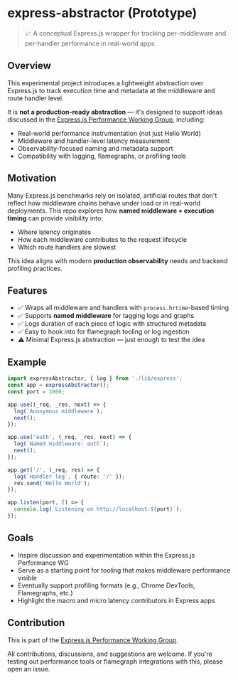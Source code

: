 # express-abstractor (Prototype)

> 📈 A conceptual Express.js wrapper for tracking per-middleware and per-handler performance in real-world apps.

## Overview

This experimental project introduces a lightweight abstraction over Express.js to track execution time and metadata at the middleware and route handler level.

It is **not a production-ready abstraction** — it's designed to support ideas discussed in the [Express.js Performance Working Group](https://github.com/expressjs/perf-wg), including:

- Real-world performance instrumentation (not just Hello World)
- Middleware and handler-level latency measurement
- Observability-focused naming and metadata support
- Compatibility with logging, flamegraphs, or profiling tools

## Motivation

Many Express.js benchmarks rely on isolated, artificial routes that don't reflect how middleware chains behave under load or in real-world deployments. This repo explores how **named middleware + execution timing** can provide visibility into:

- Where latency originates
- How each middleware contributes to the request lifecycle
- Which route handlers are slowest

This idea aligns with modern **production observability** needs and backend profiling practices.

## Features

- ✅ Wraps all middleware and handlers with `process.hrtime`-based timing
- ✅ Supports **named middleware** for tagging logs and graphs
- ✅ Logs duration of each piece of logic with structured metadata
- ✅ Easy to hook into for flamegraph tooling or log ingestion
- ⚠️ Minimal Express.js abstraction — just enough to test the idea

## Example

```ts
import expressAbstractor, { log } from './lib/express';
const app = expressAbstractor();
const port = 3000;

app.use((_req, _res, next) => {
  log(`Anonymous middleware`);
  next();
});

app.use('auth', (_req, _res, next) => {
  log(`Named middleware: auth`);
  next();
});

app.get('/', (_req, res) => {
  log(`Handler log`, { route: '/' });
  res.send('Hello World');
});

app.listen(port, () => {
  console.log(`Listening on http://localhost:${port}`);
});
```

## Goals

- Inspire discussion and experimentation within the Express.js Performance WG
- Serve as a starting point for tooling that makes middleware performance visible
- Eventually support profiling formats (e.g., Chrome DevTools, Flamegraphs, etc.)
- Highlight the macro and micro latency contributors in Express apps

## Contribution
This is part of the [Express.js Performance Working Group](https://github.com/expressjs/perf-wg).

All contributions, discussions, and suggestions are welcome. If you're testing out performance tools or flamegraph integrations with this, please open an issue.